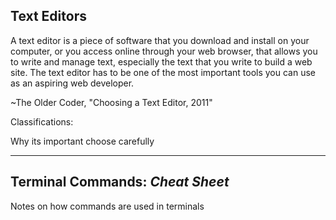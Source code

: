 ## Text Editors

A text editor is a piece of software that you download and install on your computer, or you access online through your web browser, that allows you to write and manage text, especially the text that you write to build a web site. The text editor has to be one of the most important tools you can use as an aspiring web developer.

~The Older Coder, "Choosing a Text Editor, 2011"

Classifications:

Why its important choose carefully

---

## Terminal Commands: *Cheat Sheet*

Notes on how commands are used in terminals
